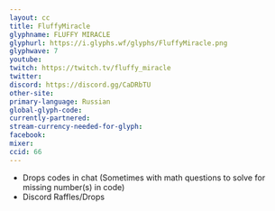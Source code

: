 ```yaml
---
layout: cc
title: FluffyMiracle
glyphname: FLUFFY MIRACLE
glyphurl: https://i.glyphs.wf/glyphs/FluffyMiracle.png
glyphwave: 7
youtube: 
twitch: https://twitch.tv/fluffy_miracle
twitter: 
discord: https://discord.gg/CaDRbTU
other-site: 
primary-language: Russian
global-glyph-code: 
currently-partnered: 
stream-currency-needed-for-glyph: 
facebook: 
mixer: 
ccid: 66
---
```

* Drops codes in chat (Sometimes with math questions to solve for missing number(s) in code)
* Discord Raffles/Drops

